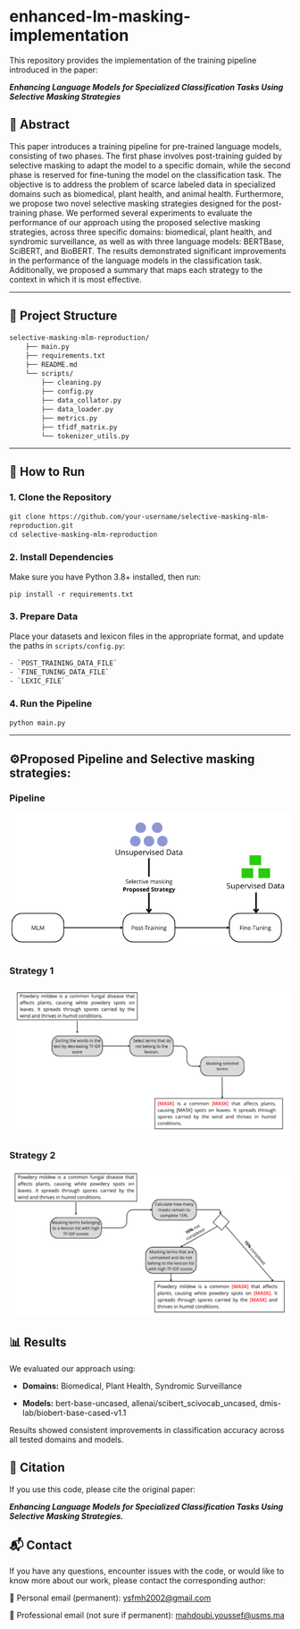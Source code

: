 # enhanced-lm-masking-implementation

This repository provides the implementation of the training pipeline introduced in the paper:

***Enhancing Language Models for Specialized Classification Tasks Using Selective Masking Strategies***

## 📄 Abstract

This paper introduces a training pipeline for pre-trained language models, consisting of two phases. The first phase involves post-training guided by selective masking to adapt the model to a specific domain, while the second phase is reserved for fine-tuning the model on the classification task. The objective is to address the problem of scarce labeled data in specialized domains such as biomedical, plant health, and animal health. Furthermore, we propose two novel selective masking strategies designed for the post-training phase. We performed several experiments to evaluate the performance of our approach using the proposed selective masking strategies, across three specific domains: biomedical, plant health, and syndromic surveillance, as well as with three language models: BERTBase, SciBERT, and BioBERT. The results demonstrated significant improvements in the performance of the language models in the classification task. Additionally, we proposed a summary that maps each strategy to the context in which it is most effective.

---

## 🧩 Project Structure

    selective-masking-mlm-reproduction/ 
        ├── main.py
        ├── requirements.txt
        ├── README.md
        └── scripts/    
            ├── cleaning.py
            ├── config.py
            ├── data_collator.py
            ├── data_loader.py
            ├── metrics.py
            ├── tfidf_matrix.py
            └── tokenizer_utils.py


---

## 🚀 How to Run

 ### 1. Clone the Repository

    git clone https://github.com/your-username/selective-masking-mlm-reproduction.git
    cd selective-masking-mlm-reproduction


### 2. Install Dependencies
Make sure you have Python 3.8+ installed, then run:

    pip install -r requirements.txt
### 3. Prepare Data

Place your datasets and lexicon files in the appropriate format, and update the paths in `scripts/config.py`:

    - `POST_TRAINING_DATA_FILE`
    - `FINE_TUNING_DATA_FILE`
    - `LEXIC_FILE`
### 4. Run the Pipeline

    python main.py


---

## ⚙️Proposed Pipeline and Selective masking strategies:
 
  ### Pipeline
![Aperçu du pipeline](images/Pipline_training.png)
  ### Strategy 1
![Aperçu du pipeline](images/strategy2-vf1.png)
  ### Strategy 2
![Aperçu du pipeline](images/strategy1-vF2.png)

## 📊 Results
We evaluated our approach using:

 - **Domains:** Biomedical, Plant Health, Syndromic Surveillance

 - **Models:** bert-base-uncased, allenai/scibert_scivocab_uncased, dmis-lab/biobert-base-cased-v1.1

Results showed consistent improvements in classification accuracy across all tested domains and models.

## 📁 Citation
If you use this code, please cite the original paper:

***Enhancing Language Models for Specialized Classification Tasks Using Selective Masking Strategies.***

## 📬 Contact
If you have any questions, encounter issues with the code, or would like to know more about our work, please contact the corresponding author:

📧 Personal email (permanent): ysfmh2002@gmail.com

📧 Professional email (not sure if permanent): mahdoubi.youssef@usms.ma
